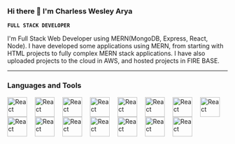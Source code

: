 ### Hi there 👋 I'm Charless Wesley Arya
**`FULL STACK DEVELOPER`**

I'm Full Stack Web Developer using MERN(MongoDB, Express, React, Node). I have developed some applications using MERN, from starting with HTML projects to fully complex MERN stack applications. I have also uploaded projects to the cloud in AWS, and hosted projects in FIRE BASE.

---
### Languages and Tools

<img align="left" alt='React' width='45px' style='padding-right:15px' 
src="https://cdn.jsdelivr.net/gh/devicons/devicon/icons/react/react-original-wordmark.svg" />

<img align="left" alt='React' width='45px' style='padding-right:15px' 
src="https://cdn.jsdelivr.net/gh/devicons/devicon/icons/nodejs/nodejs-original-wordmark.svg" />

<img align="left" alt='React' width='45px' style='padding-right:15px' src="https://cdn.jsdelivr.net/gh/devicons/devicon/icons/express/express-original-wordmark.svg" />
        

<img align="left" alt='React' width='45px' style='padding-right:15px'  src="https://cdn.jsdelivr.net/gh/devicons/devicon/icons/javascript/javascript-original.svg" />

<img align="left" alt='React' width='45px' style='padding-right:15px'  src="https://cdn.jsdelivr.net/gh/devicons/devicon/icons/mongodb/mongodb-original-wordmark.svg" />
 
<img align="left" alt='React' width='45px' style='padding-right:15px'  
            src="https://cdn.jsdelivr.net/gh/devicons/devicon/icons/mysql/mysql-original-wordmark.svg" />
            
<img align="left" alt='React' width='45px' style='padding-right:15px'  src="https://cdn.jsdelivr.net/gh/devicons/devicon/icons/jquery/jquery-original-wordmark.svg" />
                    
<img align="left" alt='React' width='45px' style='padding-right:15px'  src="https://cdn.jsdelivr.net/gh/devicons/devicon/icons/redux/redux-original.svg" />

<img align="left" alt='React' width='45px' style='padding-right:15px' 
src="https://cdn.jsdelivr.net/gh/devicons/devicon/icons/java/java-original-wordmark.svg" />

<img align="left" alt='React' width='45px' style='padding-right:15px' 
src="https://cdn.jsdelivr.net/gh/devicons/devicon/icons/html5/html5-original-wordmark.svg" />

<img align="left" alt='React' width='45px' style='padding-right:15px'  src="https://cdn.jsdelivr.net/gh/devicons/devicon/icons/css3/css3-original-wordmark.svg" />
          

<img align="left" alt='React' width='45px' style='padding-right:15px'  src="https://cdn.jsdelivr.net/gh/devicons/devicon/icons/tailwindcss/tailwindcss-original-wordmark.svg" />
          

<img align="left" alt='React' width='45px' style='padding-right:15px'   src="https://cdn.jsdelivr.net/gh/devicons/devicon/icons/bootstrap/bootstrap-original-wordmark.svg" />

<img align="left" alt='React' width='45px' style='padding-right:15px'    src="https://cdn.jsdelivr.net/gh/devicons/devicon/icons/materialui/materialui-original.svg" />
                    
<img align="left" alt='React' width='45px' style='padding-right:15px'     src="https://cdn.jsdelivr.net/gh/devicons/devicon/icons/firebase/firebase-plain-wordmark.svg" />
          
#
          

<!--
**CharlessWesleyArya/CharlessWesleyArya** is a ✨ _special_ ✨ repository because its `README.md` (this file) appears on your GitHub profile.

Here are some ideas to get you started:

- 🔭 I’m currently working on ...
- 🌱 I’m currently learning ...
- 👯 I’m looking to collaborate on ...
- 🤔 I’m looking for help with ...
- 💬 Ask me about ...
- 📫 How to reach me: ...
- 😄 Pronouns: ...
- ⚡ Fun fact: ...
-->
